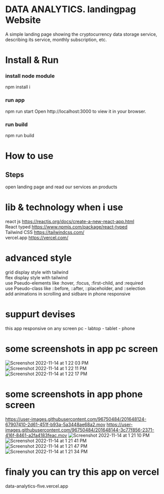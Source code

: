 # DATA ANALYTICS. landingpag Website
A simple landing page showing the cryptocurrency data storage service, describing its service, monthly subscription, etc.

# Install & Run
### install node module
npm install i

### run app
npm run start Open http://localhost:3000 to view it in your browser.

### run build
npm run build

# How to use

## Steps
open landing page and read our services an products

# lib & technology when i use
react js https://reactjs.org/docs/create-a-new-react-app.html \
React typed  https://www.npmjs.com/package/react-typed \
Tailwind CSS https://tailwindcss.com/ \
vercel.app https://vercel.com/ 


# advanced style 
grid display style with tailwind \
flex display style with tailwind \
use Pseudo-elements like :hover, :focus, :first-child, and :required \
use Pseudo-class like ::before, ::after, ::placeholder, and ::selection \
add animations in scrolling  and sidbare in phone responsive 

# suppurt devises 
this app responsive on any screen pc - labtop - tablet  - phone

# some screenshots in app pc screen
![Screenshot 2022-11-14 at 1 22 03 PM](https://user-images.githubusercontent.com/96750484/201648060-58e2b305-b614-4ed5-81ca-4d5547d3f612.png)
![Screenshot 2022-11-14 at 1 22 11 PM](https://user-images.githubusercontent.com/96750484/201648064-4bfaedc0-024c-4ca8-b175-70f311b68eec.png)
![Screenshot 2022-11-14 at 1 22 17 PM](https://user-images.githubusercontent.com/96750484/201648067-1eaac881-9c11-4bfb-9adb-d375633cca3f.png)

# some screenshots in app phone screen
https://user-images.githubusercontent.com/96750484/201648124-67907410-2d61-451f-b93a-5a3448ae68a2.mov
https://user-images.githubusercontent.com/96750484/201648144-3c77f856-2371-416f-8461-a2fa4183feac.mov
![Screenshot 2022-11-14 at 1 21 10 PM](https://user-images.githubusercontent.com/96750484/201648302-15f209c3-a8bc-4c09-828c-16ef356792b7.png)
![Screenshot 2022-11-14 at 1 21 41 PM](https://user-images.githubusercontent.com/96750484/201648317-9805751f-cf0d-4eeb-bae9-dd05e58db3bc.png)
![Screenshot 2022-11-14 at 1 21 47 PM](https://user-images.githubusercontent.com/96750484/201648319-fe505161-0ede-4485-872e-c5305a804e08.png)
![Screenshot 2022-11-14 at 1 21 34 PM](https://user-images.githubusercontent.com/96750484/201648314-44c4020d-1dc7-4666-85f2-4caa5c625c55.png)

# finaly you can try this app on vercel
data-analytics-five.vercel.app

